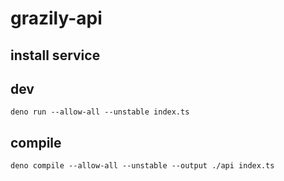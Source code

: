 # grazily-api

## install service

## dev

    deno run --allow-all --unstable index.ts

## compile

    deno compile --allow-all --unstable --output ./api index.ts
